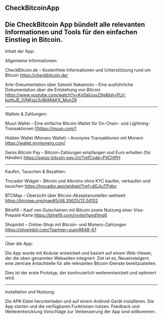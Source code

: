 CheckBitcoinApp
-----------------------------------------------------------------------------------------------------------
Die CheckBitcoin App bündelt alle relevanten Informationen und Tools für den einfachen Einstieg in Bitcoin.
-----------------------------------------------------------------------------------------------------------

Inhalt der App:

Allgemeine Informationen:

CheckBitcoin.de – Kostenfreie Informationen und Unterstützung rund um Bitcoin
https://checkbitcoin.de/

Arte-Dokumentation über Satoshi Nakamoto – Eine ausführliche Dokumentation über die Entstehung von Bitcoin
https://www.youtube.com/watch?v=Kn0aiUuvZ9g&list=PLV-kojfsJE_lVNKsiz3yBkMibKX_Myn29

-----------------------------------------------------------------------------------------------------------

Wallets & Zahlungen:

Muun Wallet – Eine einfache Bitcoin-Wallet für On-Chain- und Lightning-Transaktionen
[[https://muun.com/]

Hidden Wallet (Monero Wallet) – Anonyme Transaktionen mit Monero
https://wallet.mymonero.com/

Swiss Bitcoin Pay – Bitcoin-Zahlungen empfangen und Euro erhalten (für Händler)
https://swiss-bitcoin-pay.ch/?refCode=PXCHPH

-----------------------------------------------------------------------------------------------------------

Kaufen, Tauschen & Bezahlen:

Trocador Widget – Bitcoin und Altcoins ohne KYC kaufen, verkaufen und tauschen
https://trocador.app/widget/?ref=dGJiuTPgbo

BTCMap – Übersicht über Bitcoin-Akzeptanzstellen weltweit
https://btcmap.org/map#5/48.35625/12.04102

Bitrefill – Kauf von Gutscheinen mit Bitcoin sowie Nutzung einer Visa-Prepaid-Karte
https://bitrefill.com/invite/hpnd1mg6

Shopinbit – Online-Shop mit Bitcoin- und Monero-Zahlungen
https://shopinbit.com/?partner=zuxn9848-47

-----------------------------------------------------------------------------------------------------------

Über die App:

Die App wurde mit Kodular entwickelt und basiert auf einem Web-Viewer, der die oben genannten Webseiten integriert.
Ziel ist es, Neueinsteigern eine zentrale Anlaufstelle für alle relevanten Bitcoin-Dienste bereitzustellen.

Dies ist der erste Prototyp, der kontinuierlich weiterentwickelt und optimiert wird.

-----------------------------------------------------------------------------------------------------------

Installation und Nutzung:

Die APK-Datei herunterladen und auf einem Android-Gerät installieren.
Die App starten und die verfügbaren Funktionen nutzen.
Feedback und Weiterentwicklung
Vorschläge zur Verbesserung der App sind willkommen.
